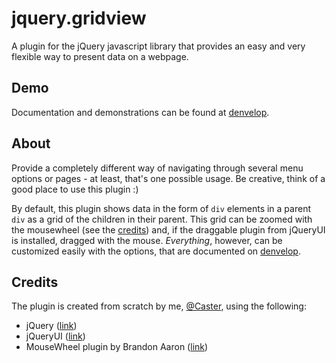 jquery.gridview
===============

A plugin for the jQuery javascript library that provides an easy and very flexible way to present data on a webpage.

Demo
----

Documentation and demonstrations can be found at [denvelop].

About
-----

Provide a completely different way of navigating through several menu options or pages - at least, that's one possible usage. Be creative, think of a good place to use this plugin :)

By default, this plugin shows data in the form of `div` elements in a parent `div` as a grid of the children in their parent. This grid can be zoomed with the mousewheel (see the [credits](#credits)) and, if the draggable plugin from jQueryUI is installed, dragged with the mouse. _Everything_, however, can be customized easily with the options, that are documented on [denvelop].

<a id="credits"></a>Credits
---------------------------
The plugin is created from scratch by me, [@Caster], using the following:

-   jQuery ([link](http://jquery.com/))
-   jQueryUI ([link](http://jqueryui.com/))
-   MouseWheel plugin by Brandon Aaron ([link](http://brandonaaron.net))

[denvelop]: http://denvelop.nl/gridview/ "denvelop"
[@Caster]:   https://github.com/Caster/   "Caster"